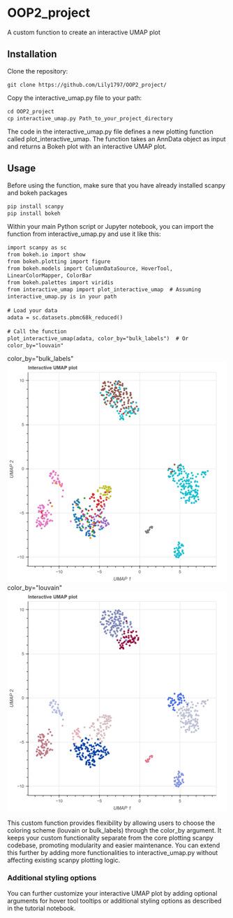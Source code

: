# OOP2_project
A custom function to create an interactive UMAP plot

## Installation
Clone the repository:
```
git clone https://github.com/Lily1797/OOP2_project/
```
Copy the interactive_umap.py file to your path:
```
cd OOP2_project
cp interactive_umap.py Path_to_your_project_directory
```
The code in the interactive_umap.py file defines a new plotting function called plot_interactive_umap. The function takes an AnnData object as input and returns a Bokeh plot with an interactive UMAP plot.

## Usage
Before using the function, make sure that you have already installed scanpy and bokeh packages
```
pip install scanpy
pip install bokeh
```
Within your main Python script or Jupyter notebook, you can import the function from interactive_umap.py and use it like this:
```
import scanpy as sc
from bokeh.io import show
from bokeh.plotting import figure
from bokeh.models import ColumnDataSource, HoverTool, LinearColorMapper, ColorBar
from bokeh.palettes import viridis
from interactive_umap import plot_interactive_umap  # Assuming interactive_umap.py is in your path

# Load your data
adata = sc.datasets.pbmc68k_reduced()

# Call the function
plot_interactive_umap(adata, color_by="bulk_labels")  # Or color_by="louvain"
```
color_by="bulk_labels"
![color_by="bulk_labels"](https://github.com/Lily1797/OOP2_project/blob/main/bulk_labels.png)
color_by="louvain"
![color_by="louvain"](https://github.com/Lily1797/OOP2_project/blob/main/louvain.png)

This custom function provides flexibility by allowing users to choose the coloring scheme (louvain or bulk_labels) through the color_by argument. It keeps your custom functionality separate from the core plotting scanpy codebase, promoting modularity and easier maintenance. You can extend this further by adding more functionalities to interactive_umap.py without affecting existing scanpy plotting logic.

### Additional styling options
You can further customize your interactive UMAP plot by adding optional arguments for hover tool tooltips or additional styling options as described in the tutorial notebook.
